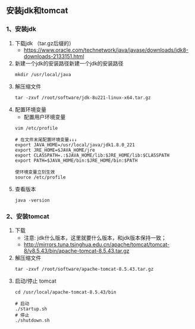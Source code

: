 ## 安装jdk和tomcat

### 1、安装jdk
1. 下载jdk （tar.gz后缀的）
    + https://www.oracle.com/technetwork/java/javase/downloads/jdk8-downloads-2133151.html
2. 新建一个jdk的安装路径新建一个jdk的安装路径
    ``` shell
    mkdir /usr/local/java
    ```
3. 解压缩文件
    ``` shell
    tar -zxvf /root/software/jdk-8u221-linux-x64.tar.gz 
    ```
4. 配置环境变量
    + 配置用户环境变量
    ``` shell
    vim /etc/profile
    
    # 在文件末尾配置环境变量↓↓↓
    export JAVA_HOME=/usr/local/java/jdk1.8.0_221
    export JRE_HOME=$JAVA_HOME/jre
    export CLASSPATH=.:$JAVA_HOME/lib:$JRE_HOME/lib:$CLASSPATH
    export PATH=$JAVA_HOME/bin:$JRE_HOME/bin:$PATH
    
    使环境变量立刻生效
    source /etc/profile
    ```
5. 查看版本
    ``` shell 
    java -version
    ```
### 2、安装tomcat
1. 下载
    + 注意: jdk什么版本，这里就要什么版本，和jdk版本保持一致；
    + http://mirrors.tuna.tsinghua.edu.cn/apache/tomcat/tomcat-8/v8.5.43/bin/apache-tomcat-8.5.43.tar.gz
2. 解压缩文件
    ``` shell
    tar -zxvf /root/software/apache-tomcat-8.5.43.tar.gz
    ```
3. 启动/停止 tomcat
    ``` shell 
    cd /usr/local/apache-tomcat-8.5.43/bin
    
    # 启动
    ./startup.sh
    # 停止
    ./shutdown.sh
    ```
